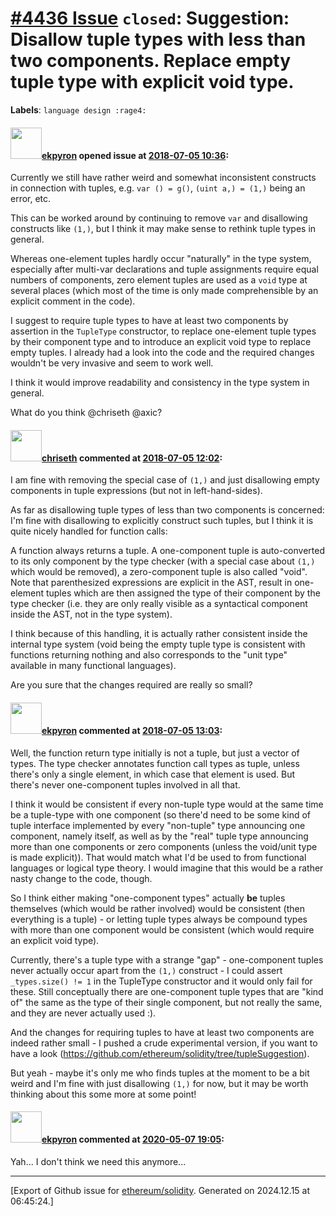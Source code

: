 # [\#4436 Issue](https://github.com/ethereum/solidity/issues/4436) `closed`: Suggestion: Disallow tuple types with less than two components. Replace empty tuple type with explicit void type.
**Labels**: `language design :rage4:`


#### <img src="https://avatars.githubusercontent.com/u/1347491?v=4" width="50">[ekpyron](https://github.com/ekpyron) opened issue at [2018-07-05 10:36](https://github.com/ethereum/solidity/issues/4436):

Currently we still have rather weird and somewhat inconsistent constructs in connection with tuples, e.g.
``var () = g()``, ``(uint a,) = (1,)`` being an error, etc.

This can be worked around by continuing to remove ``var`` and disallowing constructs like ``(1,)``, but I think it may make sense to rethink tuple types in general.

Whereas one-element tuples hardly occur "naturally" in the type system, especially after multi-var declarations and tuple assignments require equal numbers of components, zero element tuples are used as a ``void`` type at several places (which most of the time is only made comprehensible by an explicit comment in the code).

I suggest to require tuple types to have at least two components by assertion in the ``TupleType`` constructor, to replace one-element tuple types by their component type and to introduce an explicit void type to replace empty tuples.
I already had a look into the code and the required changes wouldn't be very invasive and seem to work well.

I think it would improve readability and consistency in the type system in general.

What do you think @chriseth @axic?

#### <img src="https://avatars.githubusercontent.com/u/9073706?v=4" width="50">[chriseth](https://github.com/chriseth) commented at [2018-07-05 12:02](https://github.com/ethereum/solidity/issues/4436#issuecomment-402699825):

I am fine with removing the special case of `(1,)` and just disallowing empty components in tuple expressions (but not in left-hand-sides).

As far as disallowing tuple types of less than two components is concerned: I'm fine with disallowing to explicitly construct such tuples, but I think it is quite nicely handled for function calls:

A function always returns a tuple. A one-component tuple is auto-converted to its only component by the type checker (with a special case about `(1,)` which would be removed), a zero-component tuple is also called "void". Note that parenthesized expressions are explicit in the AST, result in one-element tuples which are then assigned the type of their component by the type checker (i.e. they are only really visible as a syntactical component inside the AST, not in the type system).

I think because of this handling, it is actually rather consistent inside the internal type system (void being the empty tuple type is consistent with functions returning nothing and also corresponds to the "unit type" available in many functional languages).

Are you sure that the changes required are really so small?

#### <img src="https://avatars.githubusercontent.com/u/1347491?v=4" width="50">[ekpyron](https://github.com/ekpyron) commented at [2018-07-05 13:03](https://github.com/ethereum/solidity/issues/4436#issuecomment-402714728):

Well, the function return type initially is not a tuple, but just a vector of types. The type checker annotates function call types as tuple, unless there's only a single element, in which case that element is used. But there's never one-component tuples involved in all that.

I think it would be consistent if every non-tuple type would at the same time be a tuple-type with one component (so there'd need to be some kind of tuple interface implemented by every "non-tuple" type announcing one component, namely itself, as well as by the "real" tuple type announcing more than one components or zero components (unless the void/unit type is made explicit)). That would match what I'd be used to from functional languages or logical type theory. I would imagine that this would be a rather nasty change to the code, though.

So I think either making "one-component types" actually **be** tuples themselves (which would be rather involved) would be consistent (then everything is a tuple) - or letting tuple types always be compound types with more than one component would be consistent (which would require an explicit void type).

Currently, there's a tuple type with a strange "gap" - one-component tuples never actually occur apart from the ``(1,)`` construct - I could assert ``_types.size() != 1`` in the TupleType constructor and it would only fail for these. Still conceptually there are one-component tuple types that are "kind of" the same as the type of their single component, but not really the same, and they are never actually used :).

And the changes for requiring tuples to have at least two components are indeed rather small - I pushed a crude experimental version, if you want to have a look (https://github.com/ethereum/solidity/tree/tupleSuggestion).

But yeah - maybe it's only me who finds tuples at the moment to be a bit weird and I'm fine with just disallowing ``(1,)`` for now, but it may be worth thinking about this some more at some point!

#### <img src="https://avatars.githubusercontent.com/u/1347491?v=4" width="50">[ekpyron](https://github.com/ekpyron) commented at [2020-05-07 19:05](https://github.com/ethereum/solidity/issues/4436#issuecomment-625440911):

Yah... I don't think we need this anymore...


-------------------------------------------------------------------------------



[Export of Github issue for [ethereum/solidity](https://github.com/ethereum/solidity). Generated on 2024.12.15 at 06:45:24.]
